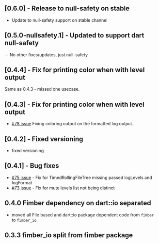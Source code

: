 ## [0.6.0] - Release to null-safety on stable

- Update to null-safety support on stable channel

## [0.5.0-nullsafety.1] - Updated to support dart null-safety

-- No other fixes/updates, just null-safety

## [0.4.4] - Fix for printing color when with level output 

Same as 0.4.3 - missed one usecase.

## [0.4.3] - Fix for printing color when with level output

- [\#78 issue](https://github.com/magillus/flutter-fimber/issues/78) Fixing coloring output on the formatted log output.

## [0.4.2] - Fixed versioning

- fixed versioning

## [0.4.1] - Bug fixes

- [\#75 issue](https://github.com/magillus/flutter-fimber/issues/75) - Fix for TimedRollingFileTree missing passed logLevels and logFormat
- [\#73 issue](https://github.com/magillus/flutter-fimber/issues/73) - Fix for mute levels list not being distinct

## 0.4.0 Fimber dependency on dart::io separated

- moved all File based and dart::io package dependent code from `fimber` to `fimber_io`

## 0.3.3 fimber_io split from fimber package


